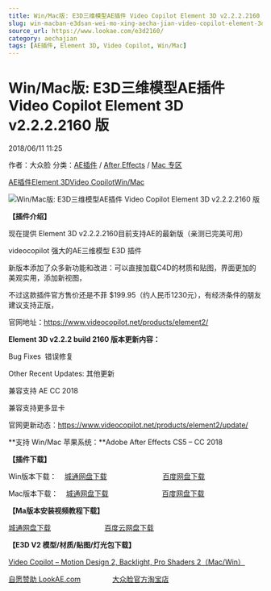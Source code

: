 ```yaml
---
title: Win/Mac版: E3D三维模型AE插件 Video Copilot Element 3D v2.2.2.2160 版
slug: win-macban-e3dsan-wei-mo-xing-aecha-jian-video-copilot-element-3d-v2-2-2-2160-ban
source_url: https://www.lookae.com/e3d2160/
category: aechajian
tags: [AE插件, Element 3D, Video Copilot, Win/Mac]
---
```

# Win/Mac版: E3D三维模型AE插件 Video Copilot Element 3D v2.2.2.2160 版

2018/06/11 11:25

作者：大众脸
分类：[AE插件](https://www.lookae.com/after-effects/aechajian/) / [After Effects](https://www.lookae.com/after-effects/) / [Mac 专区](https://www.lookae.com/mac-osx/)

[AE插件](https://www.lookae.com/tag/ae%e6%8f%92%e4%bb%b6/)[Element 3D](https://www.lookae.com/tag/element-3d/)[Video Copilot](https://www.lookae.com/tag/video-copilot/)[Win/Mac](https://www.lookae.com/tag/winmac/)

![Win/Mac版: E3D三维模型AE插件 Video Copilot Element 3D v2.2.2.2160 版](https://www.lookae.com/wp-content/uploads/2016/08/E3D222.jpg "Win/Mac版: E3D三维模型AE插件 Video Copilot Element 3D v2.2.2.2160 版-LookAE.com")

**【插件介绍】**

现在提供 Element 3D v2.2.2.2160目前支持AE的最新版（亲测已完美可用）

videocopilot 强大的AE三维模型 E3D 插件

新版本添加了众多新功能和改进：可以直接加载C4D的材质和贴图，界面更加的美观实用，添加新视图，

不过这款插件官方售价还是不菲 $199.95（约人民币1230元），有经济条件的朋友建议支持正版，

官网地址：https://www.videocopilot.net/products/element2/

**Element 3D v2.2.2 build 2160 版本更新内容：**

Bug Fixes  错误修复

Other Recent Updates: 其他更新

兼容支持 AE CC 2018

兼容支持更多显卡

官网更新动态：https://www.videocopilot.net/products/element2/update/

**支持 Win/Mac 苹果系统：**Adobe After Effects CS5 – CC 2018

**【插件下载】**

Win版本下载：    [城通网盘下载](https://lookae.ctfile.com/fs/680462-294377673)                            [百度网盘下载](https://pan.baidu.com/s/1WAC3gTcDRjbNhWg_vsFs-Q)

Mac版本下载：    [城通网盘下载](https://lookae.ctfile.com/fs/680462-294377908)                           [百度网盘下载](https://pan.baidu.com/s/1P3XSqX0cW9DjxgMyw3moiA)

**【Ma版本安装视频教程下载】**

[城通网盘下载](https://www.pipipan.com/fs/680462-203319958)                           [百度云网盘下载](https://pan.baidu.com/s/1jIr8bga)

**【E3D V2 模型/材质/贴图/灯光包下载】**

[Video Copilot – Motion Design 2, Backlight, Pro Shaders 2（Mac/Win）](https://www.lookae.com/e3dv2mx/)

[自愿赞助 LookAE.com](https://www.lookae.com/sponsor/)                [大众脸官方淘宝店](https://lookae.taobao.com/)
